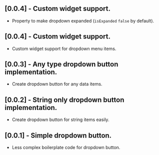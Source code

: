 ## [0.0.4] - Custom widget support.

* Property to make dropdown expanded (`isExpanded` `false` by default).

## [0.0.4] - Custom widget support.

* Custom widget support for dropdown menu items.

## [0.0.3] - Any type dropdown button implementation.

* Create dropdown button for any data items.

## [0.0.2] - String only dropdown button implementation.

* Create dropdown button for string items easily.

## [0.0.1] - Simple dropdown button.

* Less complex boilerplate code for dropdown button.